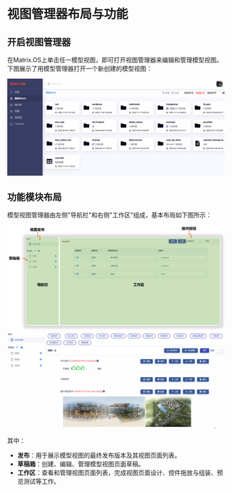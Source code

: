 # 视图管理器布局与功能

## 开启视图管理器

在Matrix.OS上单击任一模型视图，即可打开视图管理器来编辑和管理模型视图。下图展示了用模型管理器打开一个新创建的模型视图：

![Matrix.OS](../../../../../media/os/tools/modelview/openview.gif "打开视图管理器")

## 功能模块布局

模型视图管理器由左侧"导航栏"和右侧"工作区"组成，基本布局如下图所示：

![Matrix.OS](../../../../../media/os/tools/modelview/mvlayout.png "模型视图管理器布局")
![Matrix.OS](../../../../../media/os/tools/modelview/mvlayout.gif "模型视图管理器布局")

其中：

* **发布**：用于展示模型视图的最终发布版本及其视图页面列表。
* **草稿箱**：创建、编辑、管理模型视图页面草稿。
* **工作区**：查看和管理视图页面列表，完成视图页面设计、控件拖放与组装、预览测试等工作。


